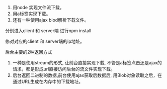 
1. 用node 实现文件流下载。
2. 用a标签实现下载。
3. 还有一种使用ajax blod解析下载文件。

分别进入client 和 server端 进行npm install

修对对应的client 和 server端的ip地址。

后台主要的2种返回方式

1. 一种是使用stream的形式, 让前台直接实现下载, 不管是a标签点击还是ajax的请求，都是形成url直接访问后台的流文件实现下载。
2. 后台返回二进制的数据,前台使用ajax获取后数据后, 用Blob对象读取之后，在通过URL生成在内存中的下载地址。 

